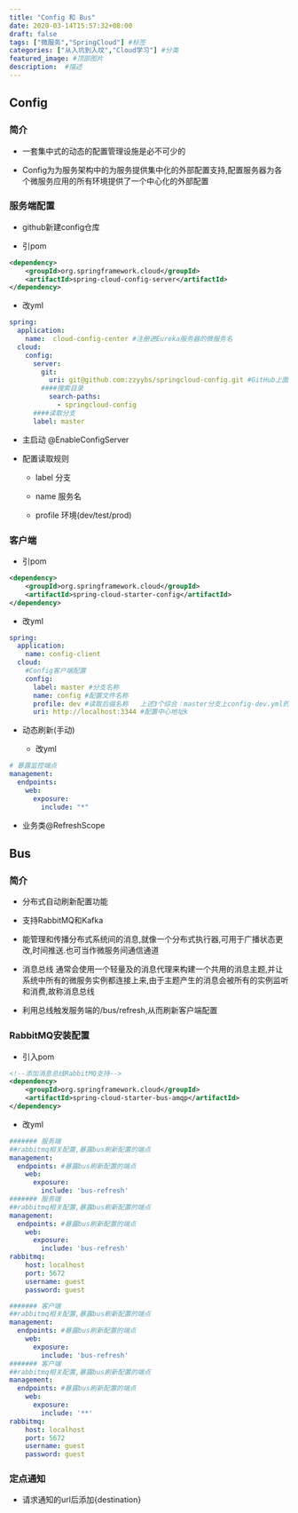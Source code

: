 ```yaml
---
title: "Config 和 Bus"
date: 2020-03-14T15:57:32+08:00
draft: false
tags: ["微服务","SpringCloud"] #标签
categories: ["从入坑到入坟","Cloud学习"] #分类
featured_image: #顶部图片
description:  #描述
---
```


## Config

### 简介

- 一套集中式的动态的配置管理设施是必不可少的

- Config为为服务架构中的为服务提供集中化的外部配置支持,配置服务器为各个微服务应用的所有环境提供了一个中心化的外部配置

### 服务端配置

- github新建config仓库

- 引pom

```xml
<dependency>
    <groupId>org.springframework.cloud</groupId>
    <artifactId>spring-cloud-config-server</artifactId>
</dependency>
```

- 改yml

```yml
spring:
  application:
    name:  cloud-config-center #注册进Eureka服务器的微服务名
  cloud:
    config:
      server:
        git:
          uri: git@github.com:zzyybs/springcloud-config.git #GitHub上面的git仓库名字
        ####搜索目录
          search-paths:
            - springcloud-config
      ####读取分支
      label: master
```

- 主启动 @EnableConfigServer

- 配置读取规则

  - label 分支

  - name 服务名

  - profile 环境(dev/test/prod)

### 客户端

- 引pom

```xml
<dependency>
    <groupId>org.springframework.cloud</groupId>
    <artifactId>spring-cloud-starter-config</artifactId>
</dependency>
```

- 改yml

```yml
spring:
  application:
    name: config-client
  cloud:
    #Config客户端配置
    config:
      label: master #分支名称
      name: config #配置文件名称
      profile: dev #读取后缀名称   上述3个综合：master分支上config-dev.yml的配置文件被读取http://config-3344.com:3344/master/config-dev.yml
      uri: http://localhost:3344 #配置中心地址k
```

- 动态刷新(手动)

  - 改yml

```yml
# 暴露监控端点
management:
  endpoints:
    web:
      exposure:
        include: "*"
```

- 业务类@RefreshScope

## Bus

### 简介

- 分布式自动刷新配置功能

- 支持RabbitMQ和Kafka

- 能管理和传播分布式系统间的消息,就像一个分布式执行器,可用于广播状态更改,时间推送.也可当作微服务间通信通道

- 消息总线 通常会使用一个轻量及的消息代理来构建一个共用的消息主题,并让系统中所有的微服务实例都连接上来,由于主题产生的消息会被所有的实例监听和消费,故称消息总线

- 利用总线触发服务端的/bus/refresh,从而刷新客户端配置

### RabbitMQ安装配置

- 引入pom

```xml
<!--添加消息总线RabbitMQ支持-->
<dependency>
    <groupId>org.springframework.cloud</groupId>
    <artifactId>spring-cloud-starter-bus-amqp</artifactId>
</dependency>
```

- 改yml

```yml
####### 服务端
##rabbitmq相关配置,暴露bus刷新配置的端点
management:
  endpoints: #暴露bus刷新配置的端点
    web:
      exposure:
        include: 'bus-refresh'
####### 服务端
##rabbitmq相关配置,暴露bus刷新配置的端点
management:
  endpoints: #暴露bus刷新配置的端点
    web:
      exposure:
        include: 'bus-refresh'
rabbitmq:
    host: localhost
    port: 5672
    username: guest
    password: guest

####### 客户端
##rabbitmq相关配置,暴露bus刷新配置的端点
management:
  endpoints: #暴露bus刷新配置的端点
    web:
      exposure:
        include: 'bus-refresh'
####### 客户端
##rabbitmq相关配置,暴露bus刷新配置的端点
management:
  endpoints: #暴露bus刷新配置的端点
    web:
      exposure:
        include: '**'
rabbitmq:
    host: localhost
    port: 5672
    username: guest
    password: guest
```

### 定点通知

- 请求通知的url后添加{destination}
